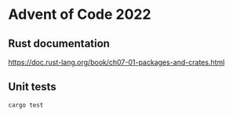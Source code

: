 # Advent of Code 2022

## Rust documentation
https://doc.rust-lang.org/book/ch07-01-packages-and-crates.html

## Unit tests
`cargo test`
